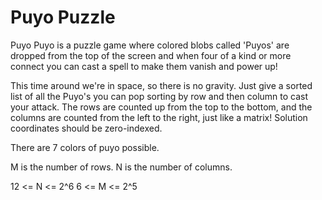 # Puyo Puzzle

Puyo Puyo is a puzzle game where colored blobs called 'Puyos' are dropped from the top of the screen and when four of a kind or more connect you can cast a spell to make them vanish and power up!

This time around we're in space, so there is no gravity. Just give a sorted list of all the Puyo's you can pop sorting by row and then column to cast your attack. The rows are counted up from the top to the bottom, and the columns are counted from the left to the right, just like a matrix! Solution coordinates should be zero-indexed.

There are 7 colors of puyo possible.

M is the number of rows.
N is the number of columns.

12 <= N <= 2^6
6 <= M <= 2^5 
